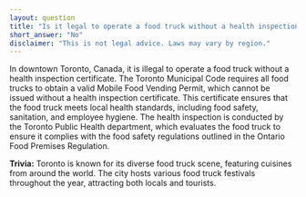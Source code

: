 ```yaml
---
layout: question
title: "Is it legal to operate a food truck without a health inspection certificate in downtown Toronto, Canada?"
short_answer: "No"
disclaimer: "This is not legal advice. Laws may vary by region."
---
```


In downtown Toronto, Canada, it is illegal to operate a food truck without a health inspection certificate. The Toronto Municipal Code requires all food trucks to obtain a valid Mobile Food Vending Permit, which cannot be issued without a health inspection certificate. This certificate ensures that the food truck meets local health standards, including food safety, sanitation, and employee hygiene. The health inspection is conducted by the Toronto Public Health department, which evaluates the food truck to ensure it complies with the food safety regulations outlined in the Ontario Food Premises Regulation.

**Trivia:** Toronto is known for its diverse food truck scene, featuring cuisines from around the world. The city hosts various food truck festivals throughout the year, attracting both locals and tourists.
